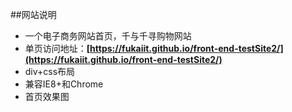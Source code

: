 ##网站说明
* 一个电子商务网站首页，千与千寻购物网站
* 单页访问地址：**[https://fukaiit.github.io/front-end-testSite2/](https://fukaiit.github.io/front-end-testSite2/)**
* div+css布局
* 兼容IE8+和Chrome
* 首页效果图
